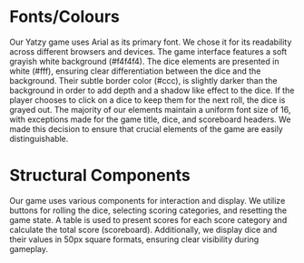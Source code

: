 # Fonts/Colours

Our Yatzy game uses Arial as its primary font. We chose it for its readability across different browsers and devices. The game interface features a soft grayish white background (#f4f4f4). The dice elements are presented in white (#fff), ensuring clear differentiation between the dice and the background. Their subtle border color (#ccc), is slightly darker than the background in order to add depth and a shadow like effect to the dice. If the player chooses to click on a dice to keep them for the next roll, the dice is grayed out. The majority of our elements maintain a uniform font size of 16, with exceptions made for the game title, dice, and scoreboard headers. We made this decision to ensure that crucial elements of the game are easily distinguishable.

# Structural Components

Our game uses various components for interaction and display. We utilize buttons for rolling the dice, selecting scoring categories, and resetting the game state. A table is used to present scores for each score category and calculate the total score (scoreboard). Additionally, we display dice and their values in 50px square formats, ensuring clear visibility during gameplay.

